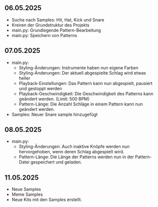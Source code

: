 ## 06.05.2025
- Suche nach Samples: Hit, Hat, Kick und Snare
- Kreiren der Grundstruktur des Projekts
- main.py: Grundlegende Pattern-Bearbeitung
- main.py: Speichern von Patterns
## 07.05.2025
- main.py: 
    - Styling-Änderungen: Instrumente haben nun eigene Farben
    - Styling-Änderungen: Der aktuell abgespielte Schlag wird etwas heller
    - Playback-Einstellungen: Das Pattern kann nun abgespielt, pausiert und gestoppt werden
    - Playback-Geschwindigkeit: Die Geschwindigkeit des Patterns kann geändert werden. (Limit: 500 BPM)
    - Pattern-Länge: Die Anzahl Schläge in einem Pattern kann nun geändert werden.
- Samples: Neuer Snare sample hinzugefügt
## 08.05.2025
- main.py:
    - Styling-Änderungen: Auch inaktive Knöpfe werden nun hervorgehoben, wenn deren Schlag abgespielt wird.
    - Pattern-Länge: Die Länge der Patterns werden nun in der Pattern-Datei gespeichert und geladen.
## 11.05.2025
- Neue Samples
- Meme Samples
- Neue Kits mit den Samples erstellt.